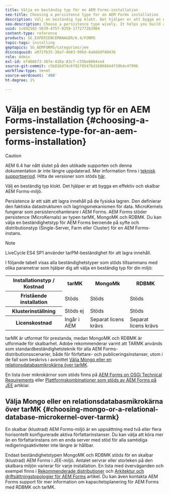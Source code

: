 ```yaml
---
title: Välja en beständig typ för en AEM Forms-installation
seo-title: Choosing a persistence type for an AEM Forms installation
description: Välj en beständig typ klokt. Det hjälper er att bygga en effektiv och skalbar AEM Forms-miljö.
seo-description: Choose a persistence type wisely. It helps you build an efficient and scale able AEM Forms environment.
uuid: 1c692502-5039-4757-9358-1772772b3904
content-type: reference
products: SG_EXPERIENCEMANAGER/6.4/FORMS
topic-tags: installing
geptopics: SG_AEMFORMS/categories/jee
discoiquuid: a972fb35-38a7-4b83-99bd-6a6dddf8043b
role: Admin
exl-id: ef486673-30fe-410a-83cf-c55be6064ce4
source-git-commit: c5b816d74c6f02f85476d16868844f39b4c47996
workflow-type: tm+mt
source-wordcount: '408'
ht-degree: 1%

---
```


# Välja en beständig typ för en AEM Forms-installation {#choosing-a-persistence-type-for-an-aem-forms-installation}

>[!CAUTION]
>
>AEM 6.4 har nått slutet på den utökade supporten och denna dokumentation är inte längre uppdaterad. Mer information finns i [teknisk supportperiod](https://helpx.adobe.com/support/programs/eol-matrix.html). Hitta de versioner som stöds [här](https://experienceleague.adobe.com/docs/).

Välj en beständig typ klokt. Det hjälper er att bygga en effektiv och skalbar AEM Forms-miljö.

Persistence är ett sätt att lagra innehåll på de fysiska lagren. Den definierar den faktiska datastrukturen och lagringsmekanismen för data. MicroKernels fungerar som persistencehanterare i AEM Forms. AEM Forms stöder persistence (MicroKernals) av typen tarMK, MongoMK och RDBMK. Du kan välja en beständighetstyp för AEM Forms beroende på syfte och distributionstyp (Single-Server, Farm eller Cluster) för en AEM Forms-instans.

>[!NOTE]
>
>LiveCycle ES4 SP1 använder tarPM-beständighet för att lagra innehåll.

I följande tabell visas alla beständighetstyper som stöds tillsammans med olika parametrar som hjälper dig att välja en beständig typ för din miljö:

<table> 
 <tbody>
  <tr>
   <th><strong>Installationstyp / Kostnad</strong></th> 
   <th><strong>tarMK</strong></th> 
   <th><strong>MongoMk</strong></th> 
   <th><strong>RDBMK</strong></th> 
  </tr>
  <tr>
   <th><strong>Fristående installation</strong></th> 
   <td>Stöds<br /> </td> 
   <td>Stöds</td> 
   <td>Stöds</td> 
  </tr>
  <tr>
   <th><strong>Klusterinställning</strong></th> 
   <td>Stöds ej</td> 
   <td>Stöds</td> 
   <td>Stöds</td> 
  </tr>
  <tr>
   <th><strong>Licenskostnad</strong></th> 
   <td>Ingår i AEM </td> 
   <td>Separat licens krävs</td> 
   <td>Separat licens krävs</td> 
  </tr>
 </tbody>
</table>

tarMK är utformat för prestanda, medan MongoMK och RDBMK är utformade för skalbarhet. Adobe rekommenderar varmt att TARMK används som standardbeständighetsteknik för alla AEM Forms-distributionsscenarier, både för författare- och publiceringsinstanser, utom i de fall som beskrivs i avsnittet [Välja Mongo eller en relationsdatabasmikrokärna över tarMK](#p-choosing-mongo-or-a-relational-database-microkernel-over-tarmk-p).

En lista över mikrokärnor som stöds finns på [AEM Forms on OSGi Technical Requirements](/help/sites-deploying/technical-requirements.md) eller [Plattformskombinationer som stöds av AEM Forms på JEE](/help/forms/using/aem-forms-jee-supported-platforms.md) artiklar.

## Välja Mongo eller en relationsdatabasmikrokärna över tarMK {#choosing-mongo-or-a-relational-database-microkernel-over-tarmk}

En skalbar (klustrad) AEM Forms-miljö är en uppsättning med två eller flera horisontellt konfigurerade aktiva författarinstanser. Du kan välja att köra mer än en författarinstans om en enda server med stöd för alla samtidiga redigeringsaktiviteter inte längre är hållbar.

Endast beständighetstypen MongoMK och RDBMK stöds för en skalbar (klustrad) AEM Forms i JEE-miljö. Antalet servrar eller storleken på den skalbara miljön varierar för varje installation. En lista med överväganden och exempel finns i [Rekommenderade distributioner](/help/sites-deploying/recommended-deploys.md) och [Arkitektur och driftsättningstopologier för AEM Forms](/help/forms/using/aem-forms-architecture-deployment.md) artikel. Du kan även kontakta AEM Forms support för mer information om kapacitetsplanering för AEM Forms med RDBMK och tarMK.
